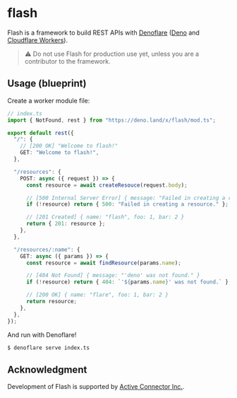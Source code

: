 # flash

Flash is a framework to build REST APIs with [Denoflare](https://denoflare.dev/)
([Deno](https://deno.land/) and
[Cloudflare Workers](https://www.cloudflare.com/products/workers-kv/)).

> :warning: Do not use Flash for production use yet, unless you are a
> contributor to the framework.

## Usage (blueprint)

Create a worker module file:

```typescript
// index.ts
import { NotFound, rest } from "https://deno.land/x/flash/mod.ts";

export default rest({
  "/": {
    // [200 OK] "Welcome to flash!"
    GET: "Welcome to flash!",
  },

  "/resources": {
    POST: async ({ request }) => {
      const resource = await createResouce(request.body);

      // [500 Internal Server Error] { message: "Failed in creating a resource." }
      if (!resource) return { 500: "Failed in creating a resource." };

      // [201 Created] { name: "flash", foo: 1, bar: 2 }
      return { 201: resource };
    },
  },

  "/resources/:name": {
    GET: async ({ params }) => {
      const resource = await findResource(params.name);

      // [404 Not Found] { message: "'deno' was not found." }
      if (!resource) return { 404: `'${params.name}' was not found.` };

      // [200 OK] { name: "flare", foo: 1, bar: 2 }
      return resource;
    },
  },
});
```

And run with Denoflare!

```sh
$ denoflare serve index.ts
```

## Acknowledgment

Development of Flash is supported by
[Active Connector Inc.](https://active-connector.com).
